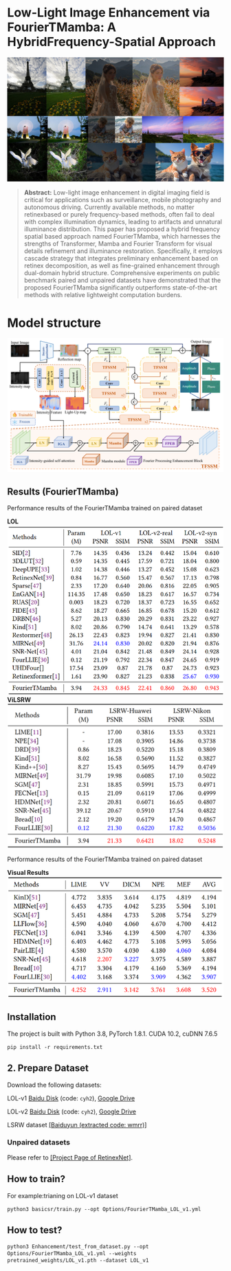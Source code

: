 # Low-Light Image Enhancement via FourierTMamba: A HybridFrequency-Spatial Approach
![visual_results](fig/visual.jpg)
> **Abstract:** Low-light image enhancement in digital imaging field is critical
for applications such as surveillance, mobile photography and autonomous driving. Currently available methods, no matter retinexbased or purely frequency-based methods, often fail to deal with
complex illumination dynamics, leading to artifacts and unnatural illuminance distribution. This paper has proposed a hybrid frequency spatial based approach named FourierTMamba, which harnesses
the strengths of Transformer, Mamba and Fourier Transform for visual details refinement and illuminance restoration. Specifically, it employs cascade strategy that integrates preliminary enhancement
based on retinex decomposition, as well as fine-grained enhancement through dual-domain hybrid structure. Comprehensive experiments on public benchmark paired and unpaired datasets have
demonstrated that the proposed FourierTMamba significantly outperforms state-of-the-art methods with relative lightweight computation burdens.



# Model structure
![model struct](fig/model.png)



## Results (FourierTMamba)
Performance results of the FourierTMamba trained on paired dataset
<summary><strong>LOL</strong> </summary>
<img src = "fig/LOL.png"> 

<summary><strong>ViLSRW</strong></summary>
<img src = "fig/LSRW.png"> 

Performance results of the FourierTMamba trained on paired dataset
<summary><strong>Visual Results</strong></summary>
<img src = "fig/unpaired.png"> 

## Installation
The project is built with Python 3.8, PyTorch 1.8.1. CUDA 10.2, cuDNN 7.6.5
~~~
pip install -r requirements.txt
~~~

## 2. Prepare Dataset
Download the following datasets:

LOL-v1 [Baidu Disk](https://pan.baidu.com/s/1ZAC9TWR-YeuLIkWs3L7z4g?pwd=cyh2) (code: `cyh2`), [Google Drive](https://drive.google.com/file/d/1L-kqSQyrmMueBh_ziWoPFhfsAh50h20H/view?usp=sharing)

LOL-v2 [Baidu Disk](https://pan.baidu.com/s/1X4HykuVL_1WyB3LWJJhBQg?pwd=cyh2) (code: `cyh2`), [Google Drive](https://drive.google.com/file/d/1Ou9EljYZW8o5dbDCf9R34FS8Pd8kEp2U/view?usp=sharing)

LSRW dataset [[Baiduyun (extracted code: wmrr)]](https://pan.baidu.com/s/1XHWQAS0ZNrnCyZ-bq7MKvA)

### Unpaired datasets 
Please refer to [[Project Page of RetinexNet]](https://daooshee.github.io/BMVC2018website/).

## How to train?
For example:trianing on LOL-v1 dataset
```
python3 basicsr/train.py --opt Options/FourierTMamba_LOL_v1.yml
```

## How to test?
```
python3 Enhancement/test_from_dataset.py --opt Options/FourierTMamba_LOL_v1.yml --weights pretrained_weights/LOL_v1.pth --dataset LOL_v1
